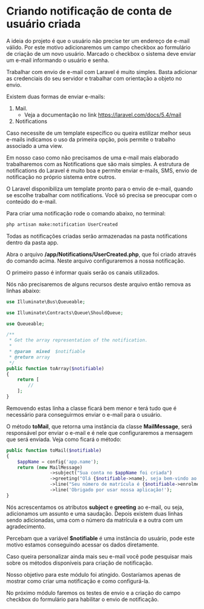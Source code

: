 # Criando notificação de conta de usuário criada

A ideia do projeto é que o usuário não precise ter um endereço de e-mail válido. Por este motivo adicionaremos um campo checkbox ao formulário de criação de um novo usuário. Marcado o checkbox o sistema deve enviar um e-mail informando o usuário e senha.

Trabalhar com envio de e-mail com Laravel é muito simples. Basta adicionar as credenciais do seu servidor e trabalhar com orientação a objeto no envio.

Existem duas formas de enviar e-mails:

1. Mail.
	* Veja a documentação no link <https://laravel.com/docs/5.4/mail>
2. Notifications

Caso necessite de um template específico ou queira estilizar melhor seus e-mails indicamos o uso da primeira opção, pois permite o trabalho associado a uma view.

Em nosso caso como não precisamos de uma e-mail mais elaborado trabalharemos com as Notifications que são mais simples. A estrutura de notifications do Laravel é muito boa e permite enviar e-mails, SMS, envio de notificação no próprio sistema entre outros.

O Laravel disponibiliza um template pronto para o envio de e-mail, quando se escolhe trabalhar com notifications. Você só precisa se preocupar com o conteúdo do e-mail.

Para criar uma notificação rode o comando abaixo, no terminal:

```sh
php artisan make:notification UserCreated
```

Todas as notificações criadas serão armazenadas na pasta notifications dentro da pasta app.

Abra o arquivo **/app/Notifications/UserCreated.php**, que foi criado através do comando acima. Neste arquivo configuraremos a nossa notificação.

O primeiro passo é informar quais serão os canais utilizados.

Nós não precisaremos de alguns recursos deste arquivo então remova as linhas abaixo:

```php
use Illuminate\Bus\Queueable;

use Illuminate\Contracts\Queue\ShouldQueue;

use Queueable;

/**
 * Get the array representation of the notification.
 *
 * @param  mixed  $notifiable
 * @return array
 */
public function toArray($notifiable)
{
    return [
        //
    ];
}
```

Removendo estas linha a classe ficará bem menor e terá tudo que é necessário para conseguirmos enviar o e-mail para o usuário.

O método **toMail**, que retorna uma instância da classe **MailMessage**, será responsável por enviar o e-mail e é nele que configuraremos a mensagem que será enviada. Veja como ficará o método:

```php
public function toMail($notifiable)
{
    $appName = config('app.name');
    return (new MailMessage)
                ->subject("Sua conta no $appName foi criada")
                ->greeting("Olá {$notifiable->name}, seja bem-vindo ao $appName")
                ->line("Seu número de matrícula é {$notifiable->enrolment}")
                ->line('Obrigado por usar nossa aplicação!');
}
```

Nós acrescentamos os atributos **subject** e **greeting** ao e-mail, ou seja, adicionamos um assunto e uma saudação. Depois existem duas linhas sendo adicionadas, uma com o número da matrícula e a outra com um agradecimento.

Percebam que a variável **$notifiable** é uma instância do usuário, pode este motivo estamos conseguindo acessar os dados diretamente.

Caso queira personalizar ainda mais seu e-mail você pode pesquisar mais sobre os métodos disponíveis para criação de notificação.

Nosso objetivo para este módulo foi atingido. Gostaríamos apenas de mostrar como criar uma notificação e como configurá-la.

No próximo módulo faremos os testes de envio e a criação do campo checkbox do formulário para habilitar o envio de notificação.